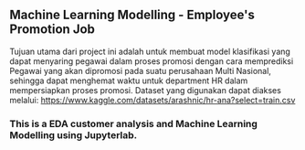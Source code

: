 ## Machine Learning Modelling - Employee's Promotion Job

Tujuan utama dari project ini adalah untuk membuat model klasifikasi yang dapat menyaring pegawai dalam proses promosi dengan cara memprediksi Pegawai yang akan dipromosi pada suatu perusahaan Multi Nasional, sehingga dapat menghemat waktu untuk department HR dalam mempersiapkan proses promosi. Dataset yang digunakan dapat diakses melalui: https://www.kaggle.com/datasets/arashnic/hr-ana?select=train.csv

### This is a EDA customer analysis and Machine Learning Modelling using Jupyterlab.

